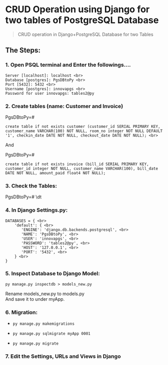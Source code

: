 # CRUD Operation using Django for two tables of PostgreSQL Database
> CRUD operation in Django+PostgreSQL Database for two Tables

## The Steps:

### 1. Open PSQL terminal and Enter the followings....
```
Server [localhost]: localhost <br>
Database [postgres]: PgsDBtoPy <br>
Port [5432]: 5432 <br>
Username [postgres]: innovapgs <br>
Password for user innovapgs: tables2@py
```


### 2. Create tables (name: Customer and Invoice)

PgsDBtoPy=# <br>
```
create table if not exists customer (customer_id SERIAL PRIMARY KEY, customer_name VARCHAR(100) NOT NULL, room_no integer NOT NULL DEFAULT '1', checkin_date DATE NOT NULL, checkout_date DATE NOT NULL); <br>
```

And <br>

PgsDBtoPy=# <br>
```
create table if not exists invoice (bill_id SERIAL PRIMARY KEY, customer_id integer NOT NULL, customer_name VARCHAR(100), bill_date DATE NOT NULL, amount_paid float4 NOT NULL);
```


### 3. Check the Tables: 
PgsDBtoPy=# \dt


### 4. In Django Settings.py:
```
DATABASES = { <br>
    'default': { <br>
       'ENGINE': 'django.db.backends.postgresql', <br>
       'NAME': 'PgsDBtoPy', <br>
       'USER': 'innovapgs', <br>
       'PASSWORD': 'tables2@py', <br>
       'HOST': '127.0.0.1', <br>
       'PORT': '5432', <br>
    } <br>
}
```


### 5. Inspect Database to Django Model:

`py manage.py inspectdb > models_new.py` <br>


Rename models_new.py to models.py <br>
And save it to under myApp.



### 6. Migration: 
+  `py manage.py makemigrations` <br>

+  `py manage.py sqlmigrate myApp 0001` <br>

+  `py manage.py migrate` <br>


### 7. Edit the Settings, URLs and Views in Django

